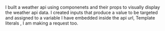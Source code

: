 
I built a weather api using componenets and their props to visually display the weather api data.
I created inputs that produce a value to be targeted and assigned to a variable I have embedded inside the api url, Template literals , I am making a request too. 
